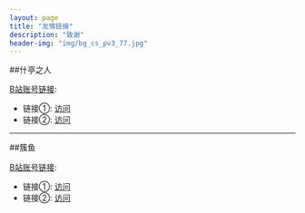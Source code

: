 ```yaml
---
layout: page
title: "友情链接"
description: "致谢" 
header-img: "img/bg_cs_pv3_77.jpg"
---
```


##什亭之人<img src="https://i0.hdslb.com/bfs/face/d859415d434dc7634d95c03b3c71809fc4df2235.jpg@240w_240h_1c_1s_!web-avatar-space-header.avif" width="16" height="16" style="vertical-align: middle;">

[B站账号链接](https://space.bilibili.com/1992332214):

- 链接①: [访问](https://schale.us.kg/helloword?from=xingying-to=stzr)
- 链接②: [访问](https://stzr.cjhcjh6.top/)

------

##簇鱼<img src="https://i0.hdslb.com/bfs/face/c7de68bda4ebed8f0dbf4bc375ae1ed9c5f1f48d.jpg@240w_240h_1c_1s_!web-avatar-space-header.avif" width="16" height="16" style="vertical-align: middle;">

[B站账号链接](https://space.bilibili.com/3546816830245224):

- 链接①: [访问](https://schale.us.kg/helloword?from=xingying-to=cuyu)
- 链接②: [访问](https://cuyu.cjhcjh6.top/)
